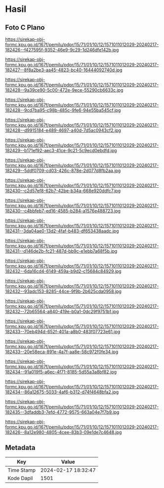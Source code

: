 # Hasil

## Foto C Plano

https://sirekap-obj-formc.kpu.go.id/167f/pemilu/pdpr/15/71/01/10/12/1571011012029-20240217-182426--f427595f-9352-46e9-9c29-1d246dfe142b.jpg

https://sirekap-obj-formc.kpu.go.id/167f/pemilu/pdpr/15/71/01/10/12/1571011012029-20240217-182427--8f8a2be3-aa45-4823-bc40-16444092740d.jpg

https://sirekap-obj-formc.kpu.go.id/167f/pemilu/pdpr/15/71/01/10/12/1571011012029-20240217-182428--9a39ce90-5c00-472e-9ece-55290cb6633c.jpg

https://sirekap-obj-formc.kpu.go.id/167f/pemilu/pdpr/15/71/01/10/12/1571011012029-20240217-182428--9cd7ba95-c98b-485c-9fe6-94e55ba545cf.jpg

https://sirekap-obj-formc.kpu.go.id/167f/pemilu/pdpr/15/71/01/10/12/1571011012029-20240217-182428--d9915184-e489-4697-a40d-7d5ac0943cf2.jpg

https://sirekap-obj-formc.kpu.go.id/167f/pemilu/pdpr/15/71/01/10/12/1571011012029-20240217-182429--b171ef92-aec3-41ce-9c21-5c9ecd0ebdfd.jpg

https://sirekap-obj-formc.kpu.go.id/167f/pemilu/pdpr/15/71/01/10/12/1571011012029-20240217-182429--5ddf0709-cd03-426c-878e-2d077d8fb2aa.jpg

https://sirekap-obj-formc.kpu.go.id/167f/pemilu/pdpr/15/71/01/10/12/1571011012029-20240217-182430--c2d57ef8-62b7-42be-b34a-668e920ddfc7.jpg

https://sirekap-obj-formc.kpu.go.id/167f/pemilu/pdpr/15/71/01/10/12/1571011012029-20240217-182430--c4bbfeb7-ed16-4585-b284-a1576e488723.jpg

https://sirekap-obj-formc.kpu.go.id/167f/pemilu/pdpr/15/71/01/10/12/1571011012029-20240217-182431--3da04ae0-13d2-4faf-b483-df653438aadc.jpg

https://sirekap-obj-formc.kpu.go.id/167f/pemilu/pdpr/15/71/01/10/12/1571011012029-20240217-182431--d146de2b-fc21-487d-bb9c-e1ebb7a68f5b.jpg

https://sirekap-obj-formc.kpu.go.id/167f/pemilu/pdpr/15/71/01/10/12/1571011012029-20240217-182432--6da16cd4-6149-459a-b9d2-c15684c84929.jpg

https://sirekap-obj-formc.kpu.go.id/167f/pemilu/pdpr/15/71/01/10/12/1571011012029-20240217-182432--93adc153-8285-44ce-9f9b-2b625cda0958.jpg

https://sirekap-obj-formc.kpu.go.id/167f/pemilu/pdpr/15/71/01/10/12/1571011012029-20240217-182432--72b65564-a840-419e-b0a1-0dc29f9751b1.jpg

https://sirekap-obj-formc.kpu.go.id/167f/pemilu/pdpr/15/71/01/10/12/1571011012029-20240217-182433--70eb494d-652f-401a-a8b0-483f07723e61.jpg

https://sirekap-obj-formc.kpu.go.id/167f/pemilu/pdpr/15/71/01/10/12/1571011012029-20240217-182433--20e58eca-891e-4a7f-aa8e-58c972f0fe34.jpg

https://sirekap-obj-formc.kpu.go.id/167f/pemilu/pdpr/15/71/01/10/12/1571011012029-20240217-182434--91a019f5-a6ec-4f71-8185-5d55a3a8bf82.jpg

https://sirekap-obj-formc.kpu.go.id/167f/pemilu/pdpr/15/71/01/10/12/1571011012029-20240217-182434--86a12675-5033-4af6-b312-d74f4648bfa2.jpg

https://sirekap-obj-formc.kpu.go.id/167f/pemilu/pdpr/15/71/01/10/12/1571011012029-20240217-182435--3dfaddb3-7efd-4772-9575-663a04e7f7b9.jpg

https://sirekap-obj-formc.kpu.go.id/167f/pemilu/pdpr/15/71/01/10/12/1571011012029-20240217-182426--8a12e980-4805-4cee-83b3-09e1de7c4648.jpg


## Metadata

| Key        | Value               |
| ---------- | ------------------- |
| Time Stamp | 2024-02-17 18:32:47 |
| Kode Dapil | 1501                |



